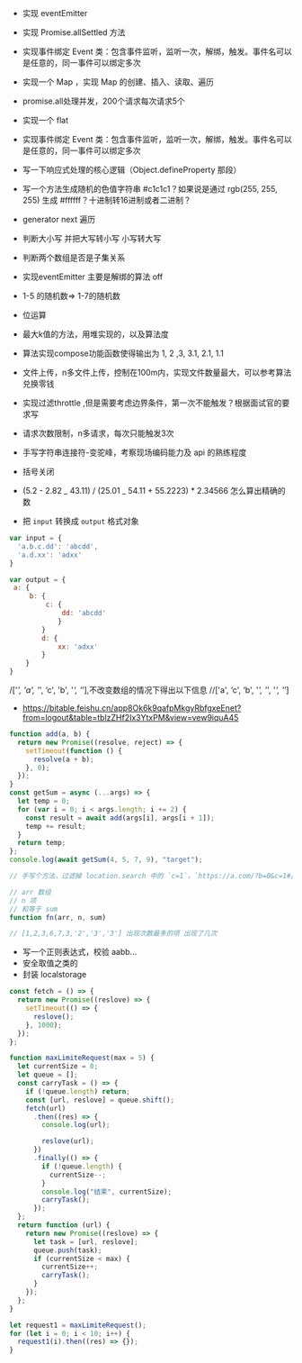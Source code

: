- 实现 eventEmitter
- 实现 Promise.allSettled 方法
- 实现事件绑定 Event 类：包含事件监听，监听一次，解绑，触发。事件名可以是任意的，同一事件可以绑定多次
- 实现一个 Map ，实现 Map 的创建、插入、读取、遍历
- promise.all处理并发，200个请求每次请求5个
- 实现一个 flat
- 实现事件绑定 Event 类：包含事件监听，监听一次，解绑，触发。事件名可以是任意的，同一事件可以绑定多次
- 写一下响应式处理的核心逻辑（Object.defineProperty 那段）
- 写一个方法生成随机的色值字符串 #c1c1c1？如果说是通过 rgb(255, 255, 255) 生成 #ffffff？十进制转16进制或者二进制？
- generator next 遍历
- 判断大小写 并把大写转小写 小写转大写 
- 判断两个数组是否是子集关系
- 实现eventEmitter  主要是解绑的算法 off
- 1-5 的随机数=> 1-7的随机数
- 位运算
- 最大k值的方法，用堆实现的，以及算法度
- 算法实现compose功能函数使得输出为 1, 2 ,3, 3.1,  2.1, 1.1
- 文件上传，n多文件上传，控制在100m内，实现文件数量最大，可以参考算法兑换零钱
- 实现过滤throttle ,但是需要考虑边界条件，第一次不能触发？根据面试官的要求写
- 请求次数限制，n多请求，每次只能触发3次


- 手写字符串连接符-变驼峰，考察现场编码能力及 api 的熟练程度
- 括号关闭

- (5.2 - 2.82 _ 43.11) / (25.01 _ 54.11 + 55.2223) \* 2.34566 怎么算出精确的数
- 把 `input` 转换成 `output` 格式对象

```javascript
var input = {
  'a.b.c.dd': 'abcdd',
  'a.d.xx': 'adxx'
}

var output = {
 a: {
     b: {
         c: {
             dd: 'abcdd'
            }
        }
        d: {
            xx: 'adxx'
        }
    }
}
```

/['_', 'a', '_', ‘c', 'b', '_', '_’],不改变数组的情况下得出以下信息
//['a', ‘c', ‘b', '_', '_', '_', '_’]

- https://bitable.feishu.cn/app8Ok6k9qafpMkgyRbfgxeEnet?from=logout&table=tblzZHf2Ix3YtxPM&view=vew9iquA45

```js
function add(a, b) {
  return new Promise((resolve, reject) => {
    setTimeout(function () {
      resolve(a + b);
    }, 0);
  });
}
const getSum = async (...args) => {
  let temp = 0;
  for (var i = 0; i < args.length; i += 2) {
    const result = await add(args[i], args[i + 1]);
    temp += result;
  }
  return temp;
};
console.log(await getSum(4, 5, 7, 9), "target");
```

```js
// 手写个方法，过滤掉 location.search 中的 `c=1`，`https://a.com/?b=0&c=1#/def?g=2&c=1&h=3#ijk_c=1`
```

```js
// arr 数组
// n 项
// 和等于 sum
function fn(arr, n, sum)
```

```js
// [1,2,3,6,7,3,'2','3','3'] 出现次数最多的项 出现了几次
```

- 写一个正则表达式，校验 aabb...
- 安全取值之类的
- 封装 localstorage

```js
const fetch = () => {
  return new Promise((reslove) => {
    setTimeout(() => {
      reslove();
    }, 1000);
  });
};

function maxLimiteRequest(max = 5) {
  let currentSize = 0;
  let queue = [];
  const carryTask = () => {
    if (!queue.length) return;
    const [url, reslove] = queue.shift();
    fetch(url)
      .then((res) => {
        console.log(url);

        reslove(url);
      })
      .finally(() => {
        if (!queue.length) {
          currentSize--;
        }
        console.log("结束", currentSize);
        carryTask();
      });
  };
  return function (url) {
    return new Promise((reslove) => {
      let task = [url, reslove];
      queue.push(task);
      if (currentSize < max) {
        currentSize++;
        carryTask();
      }
    });
  };
}

let request1 = maxLimiteRequest();
for (let i = 0; i < 10; i++) {
  request1(i).then((res) => {});
}
```
